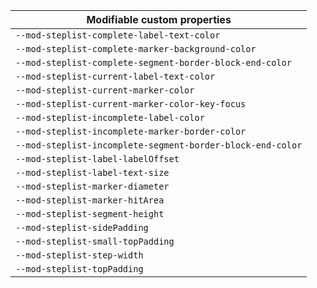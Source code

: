 | Modifiable custom properties                               |
| ---------------------------------------------------------- |
| `--mod-steplist-complete-label-text-color`                 |
| `--mod-steplist-complete-marker-background-color`          |
| `--mod-steplist-complete-segment-border-block-end-color`   |
| `--mod-steplist-current-label-text-color`                  |
| `--mod-steplist-current-marker-color`                      |
| `--mod-steplist-current-marker-color-key-focus`            |
| `--mod-steplist-incomplete-label-color`                    |
| `--mod-steplist-incomplete-marker-border-color`            |
| `--mod-steplist-incomplete-segment-border-block-end-color` |
| `--mod-steplist-label-labelOffset`                         |
| `--mod-steplist-label-text-size`                           |
| `--mod-steplist-marker-diameter`                           |
| `--mod-steplist-marker-hitArea`                            |
| `--mod-steplist-segment-height`                            |
| `--mod-steplist-sidePadding`                               |
| `--mod-steplist-small-topPadding`                          |
| `--mod-steplist-step-width`                                |
| `--mod-steplist-topPadding`                                |
